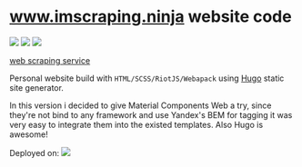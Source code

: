 # www.imscraping.ninja website code

![](https://cdn.rawgit.com/aleen42/badges/master/src/eslint.svg) ![](https://cdn.rawgit.com/aleen42/badges/master/src/webpack.svg) [![](https://cdn.rawgit.com/aleen42/badges/master/src/telegram.svg)]((https://t.me/istinspring))


[web scraping service](http://www.imscraping.ninja)

Personal website build with `HTML/SCSS/RiotJS/Webapack` using [Hugo](https://gohugo.io) static site generator.

In this version i decided to give Material Components Web a try, since they're not bind to any framework and 
use Yandex's BEM for tagging it was very easy to integrate them into the existed templates. Also Hugo is awesome!

Deployed on: [![](https://www.netlify.com/img/global/badges/netlify-color-accent.svg)](https://www.netlify.com)

